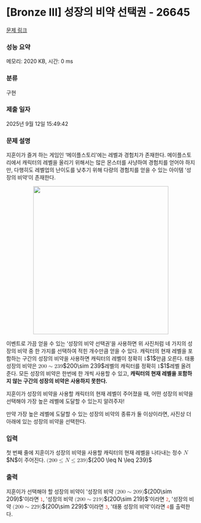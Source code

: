 # [Bronze III] 성장의 비약 선택권 - 26645 

[문제 링크](https://www.acmicpc.net/problem/26645) 

### 성능 요약

메모리: 2020 KB, 시간: 0 ms

### 분류

구현

### 제출 일자

2025년 9월 12일 15:49:42

### 문제 설명

<p>지훈이가 즐겨 하는 게임인 ‘메이플스토리’에는 레벨과 경험치가 존재한다. 메이플스토리에서 캐릭터의 레벨을 올리기 위해서는 많은 몬스터를 사냥하여 경험치를 얻어야 하지만, 다행히도 레벨업의 난이도를 낮추기 위해 다량의 경험치를 얻을 수 있는 아이템 ‘성장의 비약’이 존재한다.</p>

<p style="text-align: center;"><img alt="" src="https://upload.acmicpc.net/40b497a7-09e1-47da-b191-99d515242636/-/preview/" style="height: 395px; width: 360px;"></p>

<p>이벤트로 가끔 얻을 수 있는 ‘성장의 비약 선택권’을 사용하면 위 사진처럼 네 가지의 성장의 비약 중 한 가지를 선택하여 적힌 개수만큼 얻을 수 있다. 캐릭터의 현재 레벨을 포함하는 구간의 성장의 비약을 사용하면 캐릭터의 레벨이 정확히 <mjx-container class="MathJax" jax="CHTML" style="font-size: 109%; position: relative;"><mjx-math class="MJX-TEX" aria-hidden="true"><mjx-mn class="mjx-n"><mjx-c class="mjx-c31"></mjx-c></mjx-mn></mjx-math><mjx-assistive-mml unselectable="on" display="inline"><math xmlns="http://www.w3.org/1998/Math/MathML"><mn>1</mn></math></mjx-assistive-mml><span aria-hidden="true" class="no-mathjax mjx-copytext">$1$</span></mjx-container>만큼 오른다. 태풍 성장의 비약은 <mjx-container class="MathJax" jax="CHTML" style="font-size: 109%; position: relative;"><mjx-math class="MJX-TEX" aria-hidden="true"><mjx-mn class="mjx-n"><mjx-c class="mjx-c32"></mjx-c><mjx-c class="mjx-c30"></mjx-c><mjx-c class="mjx-c30"></mjx-c></mjx-mn><mjx-mo class="mjx-n" space="4"><mjx-c class="mjx-c223C"></mjx-c></mjx-mo><mjx-mn class="mjx-n" space="4"><mjx-c class="mjx-c32"></mjx-c><mjx-c class="mjx-c33"></mjx-c><mjx-c class="mjx-c39"></mjx-c></mjx-mn></mjx-math><mjx-assistive-mml unselectable="on" display="inline"><math xmlns="http://www.w3.org/1998/Math/MathML"><mn>200</mn><mo>∼</mo><mn>239</mn></math></mjx-assistive-mml><span aria-hidden="true" class="no-mathjax mjx-copytext">$200\sim 239$</span></mjx-container>레벨의 캐릭터를 정확히 <mjx-container class="MathJax" jax="CHTML" style="font-size: 109%; position: relative;"><mjx-math class="MJX-TEX" aria-hidden="true"><mjx-mn class="mjx-n"><mjx-c class="mjx-c31"></mjx-c></mjx-mn></mjx-math><mjx-assistive-mml unselectable="on" display="inline"><math xmlns="http://www.w3.org/1998/Math/MathML"><mn>1</mn></math></mjx-assistive-mml><span aria-hidden="true" class="no-mathjax mjx-copytext">$1$</span></mjx-container>레벨 올려준다. 모든 성장의 비약은 한번에 한 개씩 사용할 수 있고, <strong>캐릭터의 현재 레벨을 포함하지 않는 구간의 성장의 비약은 사용하지 못한다.</strong></p>

<p>지훈이가 성장의 비약을 사용할 캐릭터의 현재 레벨이 주어졌을 때, 어떤 성장의 비약을 선택해야 가장 높은 레벨에 도달할 수 있는지 알려주자!</p>

<p>만약 가장 높은 레벨에 도달할 수 있는 성장의 비약의 종류가 둘 이상이라면, 사진상 더 아래에 있는 성장의 비약을 선택한다.</p>

### 입력 

 <p>첫 번째 줄에 지훈이가 성장의 비약을 사용할 캐릭터의 현재 레벨을 나타내는 정수 <mjx-container class="MathJax" jax="CHTML" style="font-size: 109%; position: relative;"><mjx-math class="MJX-TEX" aria-hidden="true"><mjx-mi class="mjx-i"><mjx-c class="mjx-c1D441 TEX-I"></mjx-c></mjx-mi></mjx-math><mjx-assistive-mml unselectable="on" display="inline"><math xmlns="http://www.w3.org/1998/Math/MathML"><mi>N</mi></math></mjx-assistive-mml><span aria-hidden="true" class="no-mathjax mjx-copytext">$N$</span></mjx-container>이 주어진다. <mjx-container class="MathJax" jax="CHTML" style="font-size: 109%; position: relative;"><mjx-math class="MJX-TEX" aria-hidden="true"><mjx-mo class="mjx-n"><mjx-c class="mjx-c28"></mjx-c></mjx-mo><mjx-mn class="mjx-n"><mjx-c class="mjx-c32"></mjx-c><mjx-c class="mjx-c30"></mjx-c><mjx-c class="mjx-c30"></mjx-c></mjx-mn><mjx-mo class="mjx-n" space="4"><mjx-c class="mjx-c2264"></mjx-c></mjx-mo><mjx-mi class="mjx-i" space="4"><mjx-c class="mjx-c1D441 TEX-I"></mjx-c></mjx-mi><mjx-mo class="mjx-n" space="4"><mjx-c class="mjx-c2264"></mjx-c></mjx-mo><mjx-mn class="mjx-n" space="4"><mjx-c class="mjx-c32"></mjx-c><mjx-c class="mjx-c33"></mjx-c><mjx-c class="mjx-c39"></mjx-c></mjx-mn><mjx-mo class="mjx-n"><mjx-c class="mjx-c29"></mjx-c></mjx-mo></mjx-math><mjx-assistive-mml unselectable="on" display="inline"><math xmlns="http://www.w3.org/1998/Math/MathML"><mo stretchy="false">(</mo><mn>200</mn><mo>≤</mo><mi>N</mi><mo>≤</mo><mn>239</mn><mo stretchy="false">)</mo></math></mjx-assistive-mml><span aria-hidden="true" class="no-mathjax mjx-copytext">$(200 \leq N \leq 239)$</span> </mjx-container></p>

### 출력 

 <p>지훈이가 선택해야 할 성장의 비약이 '성장의 비약 <mjx-container class="MathJax" jax="CHTML" style="font-size: 109%; position: relative;"><mjx-math class="MJX-TEX" aria-hidden="true"><mjx-mo class="mjx-n"><mjx-c class="mjx-c28"></mjx-c></mjx-mo><mjx-mn class="mjx-n"><mjx-c class="mjx-c32"></mjx-c><mjx-c class="mjx-c30"></mjx-c><mjx-c class="mjx-c30"></mjx-c></mjx-mn><mjx-mo class="mjx-n" space="4"><mjx-c class="mjx-c223C"></mjx-c></mjx-mo><mjx-mn class="mjx-n" space="4"><mjx-c class="mjx-c32"></mjx-c><mjx-c class="mjx-c30"></mjx-c><mjx-c class="mjx-c39"></mjx-c></mjx-mn><mjx-mo class="mjx-n"><mjx-c class="mjx-c29"></mjx-c></mjx-mo></mjx-math><mjx-assistive-mml unselectable="on" display="inline"><math xmlns="http://www.w3.org/1998/Math/MathML"><mo stretchy="false">(</mo><mn>200</mn><mo>∼</mo><mn>209</mn><mo stretchy="false">)</mo></math></mjx-assistive-mml><span aria-hidden="true" class="no-mathjax mjx-copytext">$(200\sim 209)$</span></mjx-container>'이라면 <span style="color:#e74c3c;"><code>1</code></span>, '성장의 비약 <mjx-container class="MathJax" jax="CHTML" style="font-size: 109%; position: relative;"><mjx-math class="MJX-TEX" aria-hidden="true"><mjx-mo class="mjx-n"><mjx-c class="mjx-c28"></mjx-c></mjx-mo><mjx-mn class="mjx-n"><mjx-c class="mjx-c32"></mjx-c><mjx-c class="mjx-c30"></mjx-c><mjx-c class="mjx-c30"></mjx-c></mjx-mn><mjx-mo class="mjx-n" space="4"><mjx-c class="mjx-c223C"></mjx-c></mjx-mo><mjx-mn class="mjx-n" space="4"><mjx-c class="mjx-c32"></mjx-c><mjx-c class="mjx-c31"></mjx-c><mjx-c class="mjx-c39"></mjx-c></mjx-mn><mjx-mo class="mjx-n"><mjx-c class="mjx-c29"></mjx-c></mjx-mo></mjx-math><mjx-assistive-mml unselectable="on" display="inline"><math xmlns="http://www.w3.org/1998/Math/MathML"><mo stretchy="false">(</mo><mn>200</mn><mo>∼</mo><mn>219</mn><mo stretchy="false">)</mo></math></mjx-assistive-mml><span aria-hidden="true" class="no-mathjax mjx-copytext">$(200\sim 219)$</span></mjx-container>'이라면 <span style="color:#e74c3c;"><code>2</code></span>, '성장의 비약 <mjx-container class="MathJax" jax="CHTML" style="font-size: 109%; position: relative;"><mjx-math class="MJX-TEX" aria-hidden="true"><mjx-mo class="mjx-n"><mjx-c class="mjx-c28"></mjx-c></mjx-mo><mjx-mn class="mjx-n"><mjx-c class="mjx-c32"></mjx-c><mjx-c class="mjx-c30"></mjx-c><mjx-c class="mjx-c30"></mjx-c></mjx-mn><mjx-mo class="mjx-n" space="4"><mjx-c class="mjx-c223C"></mjx-c></mjx-mo><mjx-mn class="mjx-n" space="4"><mjx-c class="mjx-c32"></mjx-c><mjx-c class="mjx-c32"></mjx-c><mjx-c class="mjx-c39"></mjx-c></mjx-mn><mjx-mo class="mjx-n"><mjx-c class="mjx-c29"></mjx-c></mjx-mo></mjx-math><mjx-assistive-mml unselectable="on" display="inline"><math xmlns="http://www.w3.org/1998/Math/MathML"><mo stretchy="false">(</mo><mn>200</mn><mo>∼</mo><mn>229</mn><mo stretchy="false">)</mo></math></mjx-assistive-mml><span aria-hidden="true" class="no-mathjax mjx-copytext">$(200\sim 229)$</span></mjx-container>'이라면 <span style="color:#e74c3c;"><code>3</code></span>, '태풍 성장의 비약'이라면 <span style="color:#e74c3c;"><code>4</code></span>를 출력한다.</p>

